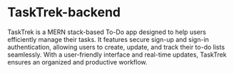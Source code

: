 # TaskTrek-backend
TaskTrek is a MERN stack-based To-Do app designed to help users efficiently manage their tasks. It features secure sign-up and sign-in authentication, allowing users to create, update, and track their to-do lists seamlessly. With a user-friendly interface and real-time updates, TaskTrek ensures an organized and productive workflow.
